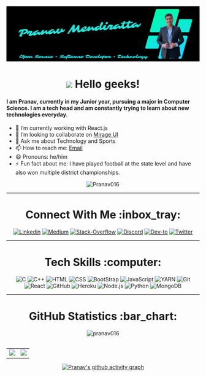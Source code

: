 <img src="assets/banner.png">

<h1 align="center"> <img src="https://github.com/TheDudeThatCode/TheDudeThatCode/blob/master/Assets/Hi.gif" width="29px"> Hello geeks! </h1>

#### I am Pranav, currently in my Junior year, pursuing a major in Computer Science. I am a tech head and am constantly trying to learn about new technologies everyday.

<div>

-   🌱 I’m currently working with React.js
-   👯 I’m looking to collaborate on [Mirage UI](https://github.com/ALPHAVIO/Mirage-UI)
-   💬 Ask me about Technology and Sports
-   📫 How to reach me: <a href = "mailto: pranavmendi@gmail.com">Email</a>
-   😄 Pronouns: he/him
-   ⚡ Fun fact about me: I have played football at the state level and have also won multiple district championships.

<div align="center">
  
![Pranav016](https://metrics.lecoq.io/Pranav016?template=classic&base.header=0&base.activity=0&base.community=0&base.repositories=0&base.metadata=0&isocalendar=1&isocalendar.duration=half-year&config.timezone=Asia%2FCalcutta)
  
<hr>

  <h1>Connect With Me :inbox_tray: </h1>

[![Linkedin](https://img.shields.io/badge/LinkedIn-0077B5?style=for-the-badge&logo=linkedin&logoColor=white)](https://www.linkedin.com/in/pranav-mendiratta) [![Medium](https://img.shields.io/badge/Medium-12100E?style=for-the-badge&logo=medium&logoColor=white)](https://medium.com/@pranav016) [![Stack-Overflow](https://img.shields.io/badge/Stack_Overflow-FE7A16?style=for-the-badge&logo=stack-overflow&logoColor=white)](https://stackoverflow.com/users/13422979/pranav-m7?tab=profile) [![Discord](https://img.shields.io/badge/Discord-7289DA?style=for-the-badge&logo=discord&logoColor=white)](https://discord.com/channels/@Pranav#8006) [![Dev-to](https://img.shields.io/badge/dev.to-0A0A0A?style=for-the-badge&logo=dev.to&logoColor=white)](https://dev.to/pranav016) [![Twitter](https://img.shields.io/badge/Twitter-1DA1F2?style=for-the-badge&logo=twitter&logoColor=white)](https://twitter.com/Pranav046)

  <!-- <a href="https://linkedin.com/in/pranav-mendiratta" target="blank" style="padding:5vw"><img height=65 width=65 src="assets/linkedin.png" /></a>
  <a href="https://dev.to/pranav016" target="blank" style="padding:5vw"><img height=65 width=65 src="assets/dev.png" /></a>
  <a href="https://stackoverflow.com/users/13422979/pranav-m7?tab=profile" target="blank" style="padding:5vw"><img height=65 width=65 src="assets/stack-overflow.png" /></a>
  <a href="https://medium.com/@pranav016" target="blank" style="padding:5vw"><img height=65 width=65 src="assets/medium.png" /></a>
  <a href="https://twitter.com/Pranav046" target="blank" style="padding:5vw"><img height=65 width=65 src="assets/twitter.png" /></a>   -->
</div>

<hr>

<div align="center">
  <h1>Tech Skills :computer: </h1>

<img src="https://icongr.am/devicon/c-original.svg?size=55&color=563d7c" title="C"> <img src="https://icongr.am/devicon/cplusplus-original.svg?size=55&color=563d7c" title="C++"> <img src="https://icongr.am/devicon/html5-original.svg?size=55&color=563d7c" title="HTML"> <img src="https://icongr.am/devicon/css3-original.svg?size=55&color=563d7c" title="CSS"> <img src="https://icongr.am/devicon/bootstrap-plain.svg?size=55&color=563d7c" title="BootStrap"> <img src="https://icongr.am/devicon/javascript-original.svg?size=55&color=563d7c" title="JavaScript"> <img src="https://icongr.am/devicon/yarn-original.svg?size=55&color=563d7c" title="YARN"> <img src="https://icongr.am/devicon/git-original.svg?size=55&color=563d7c" title="Git"> <img src="https://icongr.am/devicon/react-original.svg?size=55&color=563d7c" title="React"> <img src="https://icongr.am/octicons/mark-github.svg?size=55&color=949494" title="GitHub"> <img src="https://icongr.am/devicon/heroku-original.svg?size=55&color=563d7c" title="Heroku"> <img src="https://icongr.am/devicon/nodejs-original.svg?size=55&color=563d7c" title="Node.js"> <img src="https://icongr.am/devicon/python-original.svg?size=55&color=563d7c" title="Python"> <img src="https://icongr.am/devicon/mongodb-original.svg?size=55&color=563d7c" title="MongoDB">

<!-- ![B](https://icongr.am/devicon/cplusplus-original.svg?size=55&color=563d7c) ![B](https://icongr.am/devicon/html5-original.svg?size=55&color=563d7c) ![B](https://icongr.am/devicon/css3-original.svg?size=55&color=563d7c) ![B](https://icongr.am/devicon/bootstrap-plain.svg?size=55&color=563d7c) ![B](https://icongr.am/devicon/javascript-original.svg?size=55&color=563d7c) ![B](https://icongr.am/devicon/yarn-original.svg?size=55&color=563d7c)

![B](https://icongr.am/devicon/git-original.svg?size=55&color=563d7c) ![B](https://icongr.am/devicon/react-original.svg?size=55&color=563d7c) ![B](https://icongr.am/octicons/mark-github.svg?size=55&color=949494) ![B](https://icongr.am/devicon/heroku-original.svg?size=55&color=563d7c)

 ![B](https://icongr.am/devicon/nodejs-original.svg?size=55&color=563d7c) ![B](https://icongr.am/devicon/python-original.svg?size=55&color=563d7c) ![B](https://icongr.am/devicon/mongodb-original.svg?size=55&color=563d7c) -->

</div>

<hr>

<div align="center">
  <h1>GitHub Statistics :bar_chart: </h1>

<img src="https://komarev.com/ghpvc/?username=pranav016" alt="pranav016" />
<br><br>

<table align="center" width="100%">
  <tr>
    <td align="center">
      <img src="https://github-readme-stats-git-master-pranav016.vercel.app/api/top-langs/?username=Pranav016&theme=tokyonight&layout=compact">
    </td>
    <td align="center">
      <img src="https://github-readme-stats-git-master-pranav016.vercel.app/api?username=Pranav016&theme=tokyonight&show_icons=true&count_private=true">
    </td>
  </tr>
</table>

<!-- [![Top Langs](https://github-readme-stats-git-master-pranav016.vercel.app/api/top-langs/?username=Pranav016&theme=tokyonight&layout=compact)](https://github.com/Pranav016/Pranav016.git) ![Pranav's github stats](https://github-readme-stats-git-master-pranav016.vercel.app/api?username=Pranav016&theme=tokyonight&show_icons=true&count_private=true) -->

[![Pranav's github activity graph](https://activity-graph.herokuapp.com/graph?username=pranav016&theme=react-dark)](https://github.com/pranav016)

</div>

<!-- <hr>

<div>
<div align="center">

  <h1>Open Source Work</h1>

  <img height="90px" style="margin:5px;" src="assets/WoC-Mentor.jpg">
  <img height="90px" style="margin:5px;" src="assets/jwoc.png">
  <img height="90px" style="margin:5px;" src="assets/gssoc.png">
  <img height="90px" style="margin:5px;" src="assets/nwoc.png">
  <img height="90px" style="margin:5px;" src="assets/tesseract.jpeg">
  <img height="90px" width="90px" style="margin:5px;" src="assets/mexili.png">

</div>

- Open Source Mentor at [Winter of Code'21 by IIIT Kalyani](https://github.com/DSC-IIIT-Kalyani)
- Mentor and Project Administrator at [JGEC Winter of Code](https://github.com/JGEC-Winter-of-Code)
- Amongst top 5 contributors at [NJACK Winter of Code](https://github.com/NJACKWinterOfCode) by IIT Patna
- Mentor and Project Administrator at [Mexili Winter of Code](https://github.com/mexili/winter_of_code/blob/main/docs/mentors.md)
- Contributor at [TesseractCoding](https://github.com/TesseractCoding) under [Winter of Code](https://github.com/WinterOfCode) by Netaji Subhash Engineering College
- Mentor and Project Administrator at [GirlScript Summer of Code'21](https://gssoc.girlscript.tech/index.html#about)
- Mentee at [Script Winter of Code](https://swoc.tech/) by Script Foundation

</div> -->
